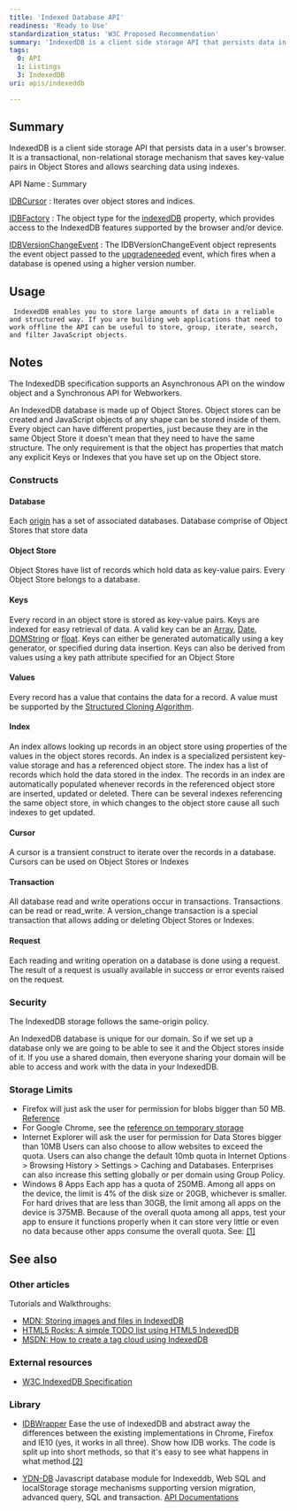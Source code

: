 ```yaml
---
title: 'Indexed Database API'
readiness: 'Ready to Use'
standardization_status: 'W3C Proposed Recommendation'
summary: 'IndexedDB is a client side storage API that persists data in a user''s browser. It is a transactional, non-relational storage mechanism that saves key-value pairs in Object Stores and allows searching data using indexes.'
tags:
  0: API
  1: Listings
  3: IndexedDB
uri: apis/indexeddb

---
```

## Summary

IndexedDB is a client side storage API that persists data in a user's browser. It is a transactional, non-relational storage mechanism that saves key-value pairs in Object Stores and allows searching data using indexes.

API Name
:   Summary

[IDBCursor](/apis/indexeddb/IDBCursor)
:   Iterates over object stores and indices.

[IDBFactory](/apis/indexeddb/IDBFactory)
:   The object type for the [indexedDB](/apis/indexeddb/indexedDB) property, which provides access to the IndexedDB features supported by the browser and/or device.

[IDBVersionChangeEvent](/apis/indexeddb/IDBVersionChangeEvent)
:   The IDBVersionChangeEvent object represents the event object passed to the [upgradeneeded](/apis/indexeddb/IDBOpenDBRequest/onUpgradeNeeded) event, which fires when a database is opened using a higher version number.

## Usage

     IndexedDB enables you to store large amounts of data in a reliable and structured way. If you are building web applications that need to work offline the API can be useful to store, group, iterate, search, and filter JavaScript objects.

## Notes

The IndexedDB specification supports an Asynchronous API on the window object and a Synchronous API for Webworkers.

An IndexedDB database is made up of Object Stores. Object stores can be created and JavaScript objects of any shape can be stored inside of them. Every object can have different properties, just because they are in the same Object Store it doesn't mean that they need to have the same structure. The only requirement is that the object has properties that match any explicit Keys or Indexes that you have set up on the Object store.

### Constructs

#### Database

Each [origin](http://www.w3.org/TR/html5/browsers.html#origin) has a set of associated databases. Database comprise of Object Stores that store data

#### Object Store

Object Stores have list of records which hold data as key-value pairs. Every Object Store belongs to a database.

#### Keys

Every record in an object store is stored as key-value pairs. Keys are indexed for easy retrieval of data. A valid key can be an [Array](http://www.w3.org/TR/IndexedDB/#bib-ECMA-262), [Date](http://www.w3.org/TR/IndexedDB/#bib-ECMA-262), [DOMString](http://www.w3.org/TR/IndexedDB/#bib-WEBIDL) or [float](http://www.w3.org/TR/IndexedDB/#bib-WEBIDL). Keys can either be generated automatically using a key generator, or specified during data insertion. Keys can also be derived from values using a key path attribute specified for an Object Store

#### Values

Every record has a value that contains the data for a record. A value must be supported by the [Structured Cloning Algorithm](http://www.w3.org/TR/IndexedDB/#bib-HTML5).

#### Index

An index allows looking up records in an object store using properties of the values in the object stores records. An index is a specialized persistent key-value storage and has a referenced object store. The index has a list of records which hold the data stored in the index. The records in an index are automatically populated whenever records in the referenced object store are inserted, updated or deleted. There can be several indexes referencing the same object store, in which changes to the object store cause all such indexes to get updated.

#### Cursor

A cursor is a transient construct to iterate over the records in a database. Cursors can be used on Object Stores or Indexes

#### Transaction

All database read and write operations occur in transactions. Transactions can be read or read\_write. A version\_change transaction is a special transaction that allows adding or deleting Object Stores or Indexes.

#### Request

Each reading and writing operation on a database is done using a request. The result of a request is usually available in success or error events raised on the request.

### Security

The IndexedDB storage follows the same-origin policy.

An IndexedDB database is unique for our domain. So if we set up a database only we are going to be able to see it and the Object stores inside of it. If you use a shared domain, then everyone sharing your domain will be able to access and work with the data in your IndexedDB.

### Storage Limits

-   Firefox will just ask the user for permission for blobs bigger than 50 MB. [Reference](http://support.mozilla.org/en-US/questions/818987)
-   For Google Chrome, see the [reference on temporary storage](https://developers.google.com/chrome/whitepapers/storage#temporary)
-   Internet Explorer will ask the user for permission for Data Stores bigger than 10MB Users can also choose to allow websites to exceed the quota. Users can also change the default 10mb quota in Internet Options \> Browsing History \> Settings \> Caching and Databases. Enterprises can also increase this setting globally or per domain using Group Policy.
-   Windows 8 Apps Each app has a quota of 250MB. Among all apps on the device, the limit is 4% of the disk size or 20GB, whichever is smaller. For hard drives that are less than 30GB, the limit among all apps on the device is 375MB. Because of the overall quota among all apps, test your app to ensure it functions properly when it can store very little or even no data because other apps consume the overall quota. See: [[1]](http://msdn.microsoft.com/en-us/library/windows/apps/jj553412.aspx)

## See also

### Other articles

Tutorials and Walkthroughs:

-   [MDN: Storing images and files in IndexedDB](http://hacks.mozilla.org/2012/02/storing-images-and-files-in-indexeddb/)
-   [HTML5 Rocks: A simple TODO list using HTML5 IndexedDB](http://www.html5rocks.com/en/tutorials/indexeddb/todo/)
-   [MSDN: How to create a tag cloud using IndexedDB](http://msdn.microsoft.com/en-us/library/ie/jj154908(v=vs.85).aspx)

### External resources

-   [W3C IndexedDB Specification](http://www.w3.org/TR/IndexedDB/)

### Library

-   [IDBWrapper](https://github.com/jensarps/IDBWrapper) Ease the use of indexedDB and abstract away the differences between the existing implementations in Chrome, Firefox and IE10 (yes, it works in all three). Show how IDB works. The code is split up into short methods, so that it's easy to see what happens in what method.[[2]](https://github.com/jensarps/IDBWrapper)

-   [YDN-DB](https://github.com/yathit/ydn-db) Javascript database module for Indexeddb, Web SQL and localStorage storage mechanisms supporting version migration, advanced query, SQL and transaction. [API Documentations](http://dev.yathit.com/api-reference/ydn-db/storage.html)
